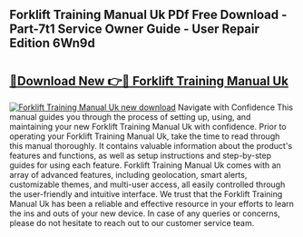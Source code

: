 ## Forklift Training Manual Uk PDf Free Download - Part-7t1 Service Owner Guide - User Repair Edition 6Wn9d

# <h2><a href="http://cf16588.oget.top/?id=Forklift+Training+Manual+Uk">🔗Download New 👉🔴 Forklift Training Manual Uk</a></h2>

[![Forklift Training Manual Uk new download](https://i.imgur.com/5g1atiW.png)](http://cf16588.oget.top/?id=Forklift+Training+Manual+Uk)
Navigate with Confidence This manual guides you through the process of setting up, using, and maintaining your new Forklift Training Manual Uk with confidence. Prior to operating your Forklift Training Manual Uk, take the time to read through this manual thoroughly. It contains valuable information about the product's features and functions, as well as setup instructions and step-by-step guides for using each feature. Forklift Training Manual Uk comes with an array of advanced features, including geolocation, smart alerts, customizable themes, and multi-user access, all easily controlled through the user-friendly and intuitive interface. We trust that the Forklift Training Manual Uk has been a reliable and effective resource in your efforts to learn the ins and outs of your new device. In case of any queries or concerns, please do not hesitate to reach out to our customer service team.
